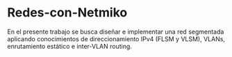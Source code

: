 # Redes-con-Netmiko
En el presente trabajo se busca diseñar e implementar una red segmentada aplicando conocimientos de direccionamiento IPv4 (FLSM y VLSM), VLANs, enrutamiento estático e inter-VLAN routing.
